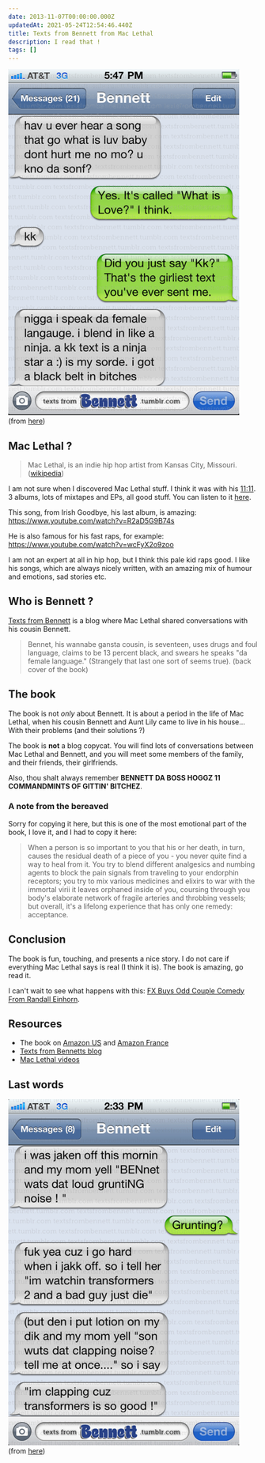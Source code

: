 ```yaml
---
date: 2013-11-07T00:00:00.000Z
updatedAt: 2021-05-24T12:54:46.440Z
title: Texts from Bennett from Mac Lethal
description: I read that !
tags: []
---
```


![Bennett speaks "da female language"](../../../public/assets/contentful/1YbAZDYHqQiRJoNJqdVopf/6ea44a69b73159fdcc1b0f69fa69c5e8/tumblr_lw82dbpfM41qk9nrro1_500.png)
(from [here](http://textsfrombennett.tumblr.com/post/14242386878/bennett-is-a-ninja-textsfrombennett))

## Mac Lethal ?

> Mac Lethal, is an indie hip hop artist from Kansas City, Missouri. ([wikipedia](https://en.wikipedia.org/wiki/Mac_Lethal))

I am not sure when I discovered Mac Lethal stuff. I think it was with his [11:11](https://en.wikipedia.org/wiki/11:11_%28Mac_Lethal_album%29). 3 albums, lots of mixtapes and EPs, all good stuff. You can listen to it [here](http://maclethal.bandcamp.com/).

This song, from Irish Goodbye, his last album, is amazing: https://www.youtube.com/watch?v=R2aD5G9B74s

He is also famous for his fast raps, for example: https://www.youtube.com/watch?v=wcFyX2o9zoo

I am not an expert at all in hip hop, but I think this pale kid raps good. I like his songs, which are always nicely written, with an amazing mix of humour and emotions, sad stories etc.

## Who is Bennett ?

[Texts from Bennett](http://textsfrombennett.tumblr.com/) is a blog where Mac Lethal shared conversations with his cousin Bennett.

> Bennet, his wannabe gansta cousin, is seventeen, uses drugs and foul language, claims to be 13 percent black, and swears he speaks "da female language." (Strangely that last one sort of seems true). (back cover of the book)

## The book

The book is not _only_ about Bennett. It is about a period in the life of Mac Lethal, when his cousin Bennett and Aunt Lily came to live in his house... With their problems (and their solutions ?)

The book is **not** a blog copycat. You will find lots of conversations between Mac Lethal and Bennett, and you will meet some members of the family, and their friends, their girlfriends.

Also, thou shalt always remember **BENNETT DA BOSS HOGGZ 11 COMMANDMINTS OF GITTIN' BITCHEZ**.

### A note from the bereaved

Sorry for copying it here, but this is one of the most emotional part of the book, I love it, and I had to copy it here:

> When a person is so important to you that his or her death, in turn, causes the residual death of a piece of you - you never quite find a way to heal from it. You try to blend different analgesics and numbing agents to block the pain signals from traveling to your endorphin receptors; you try to mix various medicines and elixirs to war with the immortal virii it leaves orphaned inside of you, coursing through you body's elaborate network of fragile arteries and throbbing vessels; but overall, it's a lifelong experience that has only one remedy: acceptance.

## Conclusion

The book is fun, touching, and presents a nice story. I do not care if everything Mac Lethal says is real (I think it is). The book is amazing, go read it.

I can't wait to see what happens with this: [FX Buys Odd Couple Comedy From Randall Einhorn](http://www.deadline.com/2013/11/fx-buys-odd-couple-comedy-from-randall-einhorn/).

## Resources

- The book on [Amazon US](www.amazon.com/Texts-Bennett-Mac-Lethal/dp/1476706875/) and [Amazon France](www.amazon.fr/Texts-Bennett-Mac-Lethal/dp/1476706875/)
- [Texts from Bennetts blog](http://textsfrombennett.tumblr.com/)
- [Mac Lethal videos](https://www.youtube.com/user/BlackCloverRecords/videos)

## Last words

![Bennett and transformers](../../../public/assets/contentful/75Gl0DFae9VjJzsqFeGsx/5c384842c459f791c235ab1e43c5c560/tumblr_lvyeyqgR271qk9nrro1_500.png)
(from [here](http://textsfrombennett.tumblr.com/post/13979698816/bennett-loves-transformers-2-textsfrombennett))
